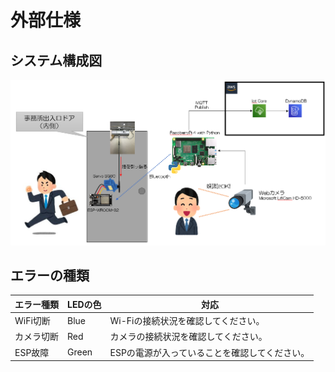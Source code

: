 # 外部仕様  

## システム構成図
![全景](./img/概要図.png)  

## エラーの種類  

|エラー種類|LEDの色|対応|
|---|---|---|
|WiFi切断|Blue|Wi-Fiの接続状況を確認してください。|
|カメラ切断|Red|カメラの接続状況を確認してください。|
|ESP故障|Green|ESPの電源が入っていることを確認してください。|
